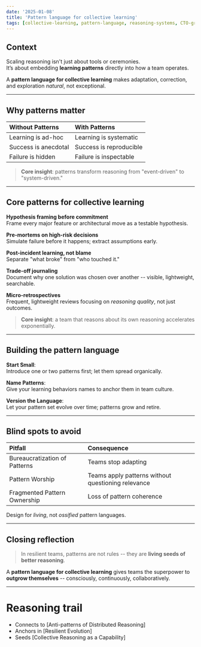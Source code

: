 ```yaml
---
date: '2025-01-08'
title: 'Pattern language for collective learning'
tags: [collective-learning, pattern-language, reasoning-systems, CTO-growth]
---
```


## Context

Scaling reasoning isn't just about tools or ceremonies.  
It’s about embedding **learning patterns** directly into how a team operates.

A **pattern language for collective learning** makes adaptation, correction, and exploration *natural*, not exceptional.

---

## Why patterns matter

| Without Patterns            | With Patterns                     |
|:-----------------------------|:----------------------------------|
| Learning is ad-hoc           | Learning is systematic           |
| Success is anecdotal         | Success is reproducible          |
| Failure is hidden            | Failure is inspectable           |


> **Core insight**: patterns transform reasoning from "event-driven" to "system-driven."

---

## Core patterns for collective learning

**Hypothesis framing before commitment**  
Frame every major feature or architectural move as a testable hypothesis.

**Pre-mortems on high-risk decisions**  
Simulate failure before it happens; extract assumptions early.

**Post-incident learning, not blame**  
Separate "what broke" from "who touched it."

**Trade-off journaling**  
Document why one solution was chosen over another -- visible, lightweight, searchable.

**Micro-retrospectives**  
Frequent, lightweight reviews focusing on *reasoning quality*, not just outcomes.

> **Core insight**: a team that reasons about its own reasoning accelerates exponentially.

---

## Building the pattern language

**Start Small**:  
Introduce one or two patterns first; let them spread organically.

**Name Patterns**:  
Give your learning behaviors names to anchor them in team culture.

**Version the Language**:  
Let your pattern set evolve over time; patterns grow and retire.

---

## Blind spots to avoid

| Pitfall                       | Consequence                                        |
|:------------------------------|:---------------------------------------------------|
| Bureaucratization of Patterns | Teams stop adapting                                |
| Pattern Worship               | Teams apply patterns without questioning relevance |
| Fragmented Pattern Ownership  | Loss of pattern coherence                          |

Design for *living*, not *ossified* pattern languages.

---

## Closing reflection

> In resilient teams, patterns are not rules -- they are **living seeds of better reasoning**.

A **pattern language for collective learning** gives teams the superpower to **outgrow themselves** -- consciously, continuously, collaboratively.

---

# Reasoning trail

- Connects to [Anti-patterns of Distributed Reasoning]
- Anchors in [Resilient Evolution]
- Seeds [Collective Reasoning as a Capability]

